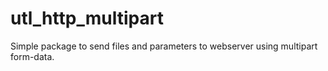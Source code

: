 # utl_http_multipart
Simple package to send files and parameters to webserver using multipart form-data.
